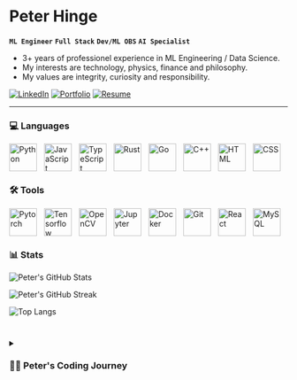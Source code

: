 # Peter Hinge

**`ML Engineer`** **`Full Stack`** **`Dev/ML OBS`** **`AI Specialist`**

- 3+ years of professionel experience in ML Engineering / Data Science.
- My interests are technology, physics, finance and philosophy. 
- My values are integrity, curiosity and responsibility.

[![LinkedIn](https://img.shields.io/badge/LinkedIn-0077B5?style=for-the-badge&logo=linkedin&logoColor=white)](https://www.linkedin.com/in/peter-hinge-denmark)
[![Portfolio](https://img.shields.io/badge/Portfolio-orange?style=for-the-badge&logo=github&logoColor=white)](https://peterhinge.github.io/)
[![Resume](https://img.shields.io/badge/Resume-brightgreen?style=for-the-badge&logo=readme&logoColor=white)](https://docs.google.com/presentation/d/103N4MJnaIeKy4P0aaYxM_4yuVHTyq-BH337qM_c_LB4/edit#slide=id.gd991be5ce0_0_130)

---

### 💻 Languages 

<img align="left" alt="Python" width="50px" style="padding-right:10px;" src="https://cdn.jsdelivr.net/gh/devicons/devicon/icons/python/python-original.svg" />
<img align="left" alt="JavaScript" width="50px" style="padding-right:10px;" src="https://cdn.jsdelivr.net/gh/devicons/devicon/icons/javascript/javascript-plain.svg" />
<img align="left" alt="TypeScript" width="50px" style="padding-right:10px;" src="https://cdn.jsdelivr.net/gh/devicons/devicon/icons/typescript/typescript-plain.svg" />
<img align="left" alt="Rust" width="50px" style="padding-right:10px;" src="https://cdn.jsdelivr.net/gh/devicons/devicon/icons/rust/rust-plain.svg" />
<img align="left" alt="Go" width="50px" style="padding-right:10px;" src="https://cdn.jsdelivr.net/gh/devicons/devicon/icons/go/go-original-wordmark.svg" />
<img align="left" alt="C++" width="50px" style="padding-right:10px;" src="https://cdn.jsdelivr.net/gh/devicons/devicon/icons/cplusplus/cplusplus-line.svg" />
<img align="left" alt="HTML" width="50px" style="padding-right:10px;" src="https://cdn.jsdelivr.net/gh/devicons/devicon/icons/html5/html5-plain.svg" />
<img align="left" alt="CSS" width="50px" style="padding-right:10px;" src="https://cdn.jsdelivr.net/gh/devicons/devicon/icons/css3/css3-plain.svg" />

<br>
<br>

#

### 🛠️ Tools

<img align="left" alt="Pytorch" width="50px" style="padding-right:10px;" src="https://cdn.jsdelivr.net/gh/devicons/devicon/icons/pytorch/pytorch-original.svg" />
<img align="left" alt="Tensorflow" width="50px" style="padding-right:10px;" src="https://cdn.jsdelivr.net/gh/devicons/devicon/icons/tensorflow/tensorflow-original.svg" />
<img align="left" alt="OpenCV" width="50px" style="padding-right:10px;" src="https://cdn.jsdelivr.net/gh/devicons/devicon/icons/opencv/opencv-original-wordmark.svg" />
<img align="left" alt="Jupyter" width="50px" style="padding-right:10px;" src="https://cdn.jsdelivr.net/gh/devicons/devicon/icons/jupyter/jupyter-original-wordmark.svg" />
<img align="left" alt="Docker" width="50px" style="padding-right:10px;" src="https://cdn.jsdelivr.net/gh/devicons/devicon/icons/docker/docker-original-wordmark.svg" />
<img align="left" alt="Git" width="50px" style="padding-right:10px;" src="https://cdn.jsdelivr.net/gh/devicons/devicon/icons/git/git-original.svg" />
<img align="left" alt="React" width="50px" style="padding-right:10px;" src="https://cdn.jsdelivr.net/gh/devicons/devicon/icons/react/react-original.svg" />
<img align="left" alt="MySQL" width="50px" style="padding-right:10px;" src="https://cdn.jsdelivr.net/gh/devicons/devicon/icons/mysql/mysql-original-wordmark.svg" />

<br>
<br>

#

### 📊 Stats

![Peter's GitHub Stats](https://github-readme-stats.vercel.app/api?username=PeterHinge&show_icons=true&theme=gruvbox)

![Peter's GitHub Streak](https://streak-stats.demolab.com?user=PeterHinge&theme=gruvbox&border_radius=4.5)

![Top Langs](https://github-readme-stats.vercel.app/api/top-langs/?username=PeterHinge&layout=compact&theme=gruvbox)

#

<details>
 <summary><h3>👨‍💻 Peter's Coding Journey</h3></summary>
   I have always had an enormous interest in technology and it's potential and influence on humankind's future. So when I witnessed the advancement in AI around the mid 2010's, primarily due to the rise of big data and refined machine learning techniques, I became obsessed with learning more about it. Especially the parallels between artificial neural networks and the neural connections of the biological brain fascinated me deeply. I knew what I wanted to work with. So while pursuing a post-graduate degree in analytical philosophy, I decided to learn how to code those network, which I found so interesting. Luckily today, the most if not all MIT computer science courses can be found online along with numerous other ways to learn how to code well. After I graduated I spend an additional 6 months optimizing my coding skills and a month later, I landed a job as an ML engineer at a major defense and healthcare software company, doing exactly what I wanted to do – work with AI :)
   
[website]: https://www.peterhinge.com
